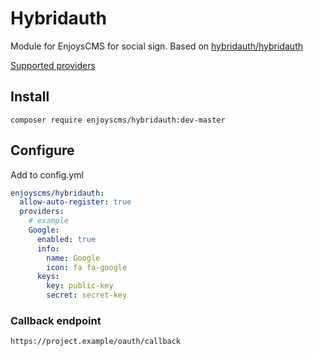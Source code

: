 # Hybridauth 
Module for EnjoysCMS for social sign. Based on [hybridauth/hybridauth](https://github.com/hybridauth/hybridauth)

[Supported providers](https://hybridauth.github.io/providers.html)

## Install
`composer require enjoyscms/hybridauth:dev-master`

## Configure

Add to config.yml
```yaml
enjoyscms/hybridauth:
  allow-auto-register: true
  providers:
    # example
    Google:
      enabled: true
      info:
        name: Google
        icon: fa fa-google
      keys:
        key: public-key
        secret: secret-key
```

### Callback endpoint 
`https://project.example/oauth/callback`
